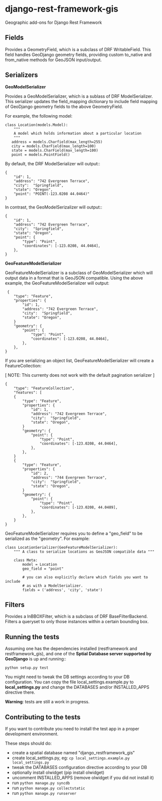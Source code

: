 django-rest-framework-gis
=========================

Geographic add-ons for Django Rest Framework

Fields
------

Provides a GeometryField, which is a subclass of DRF WritableField. 
This field handles GeoDjango geometry fields, providing custom to_native 
and from_native methods for GeoJSON input/output.

Serializers
-----------

__GeoModelSerializer__

Provides a GeoModelSerializer, which is a sublass of DRF ModelSerializer.
This serializer updates the field_mapping dictionary to include
field mapping of GeoDjango geometry fields to the above GeometryField.

For example, the following model:

    class Location(models.Model):
        """
        A model which holds information about a particular location
        """
       address = models.Charfield(max_length=255)
       city = models.CharField(max_length=100)
       state = models.CharField(max_length=100)
       point = models.PointField()

By default, the DRF ModelSerializer will output::

    {
        "id": 1, 
        "address": "742 Evergreen Terrace", 
        "city":  "Springfield", 
        "state": "Oregon",
        "point": "POINT(-123.0208 44.0464)" 
    }

In contrast, the GeoModelSerizalizer will output::

    {
        "id": 1, 
        "address": "742 Evergreen Terrace", 
        "city":  "Springfield", 
        "state": "Oregon",
        "point": {
            "type": "Point",
            "coordinates": [-123.0208, 44.0464],
        },
    }
    
    
__GeoFeatureModelSerializer__

GeoFeatureModelSerializer is a subclass of GeoModelSerializer which will output data in a format that is GeoJSON
compatible. Using the above example, the GeoFeatureModelSerializer will output:

     {
        "type": "Feature",
        "properties": {
            "id": 1, 
            "address": "742 Evergreen Terrace", 
            "city":  "Springfield", 
            "state": "Oregon",
        }
        "geometry": {
            "point": {
                "type": "Point",
                "coordinates": [-123.0208, 44.0464],
            },
        },
    }
    
If you are serializing an object list, GeoFeatureModelSerializer will create a FeatureCollection:

[ NOTE: This currenty does not work with the default pagination serializer ]

    { 
        "type": "FeatureCollection",
        "features": [
        {
            "type": "Feature",
            "properties": {
                "id": 1, 
                "address": "742 Evergreen Terrace", 
                "city":  "Springfield", 
                "state": "Oregon",
            }
            "geometry": {
                "point": {
                    "type": "Point",
                    "coordinates": [-123.0208, 44.0464],
                },
            },
        }
        {
            "type": "Feature",
            "properties": {
                "id": 2, 
                "address": "744 Evergreen Terrace", 
                "city":  "Springfield", 
                "state": "Oregon",
            }
            "geometry": {
                "point": {
                    "type": "Point",
                    "coordinates": [-123.0208, 44.0489],
                },
            },
        }
    }
    
GeoFeatureModelSerializer requires you to define a "geo_field" to be serialized as the "geometry". For example:

    class LocationSerializer(GeoFeatureModelSerializer):
        """ A class to serialize locations as GeoJSON compatible data """
        
        class Meta:
            model = Location
            geo_field = "point"
        
            # you can also explicitly declare which fields you want to include
            # as with a ModelSerializer.
            fields = ('address', 'city', 'state')
            


Filters
-------

Provides a InBBOXFilter, which is a subclass of DRF BaseFilterBackend.
Filters a queryset to only those instances within a certain bounding box.


Running the tests
-----------------

Assuming one has the dependencies installed (restframework and restframework_gis),
and one of the **Sptial Database server supported by GeoDjango** is up and running::

    python setup.py test

You might need to tweak the DB settings according to your DB configuration.
You can copy the file local_settings.example.py to **local_settings.py** and change
the DATABASES and/or INSTALLED_APPS directive there.

**Warning**: tests are still a work in progress.

Contributing to the tests
-------------------------

If you want to contribute you need to install the test app in a proper development environment.

These steps should do:
 * create a spatial database named "django_restframework_gis"
 * create local_settings.py, eg: `cp local_settings.example.py local_settings.py`
 * tweak the DATABASES configuration directive according to your DB
 * optionally install olwidget (pip install olwidget)
 * uncomment INSTALLED_APPS (remove olwidget if you did not install it)
 * run `python manage.py syncdb`
 * run `python manage.py collectstatic`
 * run `python manage.py runserver`